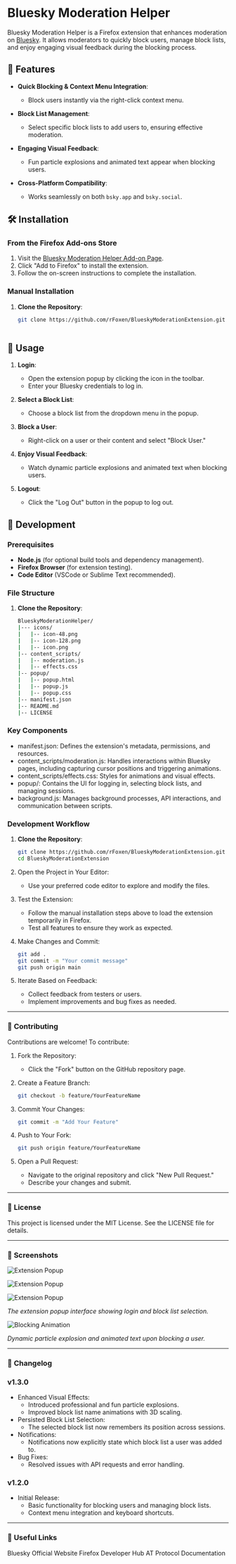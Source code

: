 ﻿# Bluesky Moderation Helper

Bluesky Moderation Helper is a Firefox extension that enhances moderation on [Bluesky](https://bsky.app/). It allows moderators to quickly block users, manage block lists, and enjoy engaging visual feedback during the blocking process.

## 🌟 **Features**

- **Quick Blocking & Context Menu Integration**:
  - Block users instantly via the right-click context menu.

- **Block List Management**:
  - Select specific block lists to add users to, ensuring effective moderation.

- **Engaging Visual Feedback**:
  - Fun particle explosions and animated text appear when blocking users.

- **Cross-Platform Compatibility**:
  - Works seamlessly on both `bsky.app` and `bsky.social`.


## 🛠 **Installation**

### From the Firefox Add-ons Store

1. Visit the [Bluesky Moderation Helper Add-on Page](https://addons.mozilla.org/).
2. Click "Add to Firefox" to install the extension.
3. Follow the on-screen instructions to complete the installation.

### Manual Installation

1. **Clone the Repository**:
   ```bash
   git clone https://github.com/rFoxen/BlueskyModerationExtension.git
 
## 🚀 **Usage**

1. **Login**:
   - Open the extension popup by clicking the icon in the toolbar.
   - Enter your Bluesky credentials to log in.

2. **Select a Block List**:
   - Choose a block list from the dropdown menu in the popup.

3. **Block a User**:
   - Right-click on a user or their content and select "Block User."

4. **Enjoy Visual Feedback**:
   - Watch dynamic particle explosions and animated text when blocking users.

5. **Logout**:
   - Click the "Log Out" button in the popup to log out.
     
## 🧩 **Development**

### Prerequisites
- **Node.js** (for optional build tools and dependency management).
- **Firefox Browser** (for extension testing).
- **Code Editor** (VSCode or Sublime Text recommended).

### File Structure
1. **Clone the Repository**:
    ```bash
    BlueskyModerationHelper/
    |--- icons/
    |   |-- icon-48.png
    |   |-- icon-128.png
    |   |-- icon.png
    |-- content_scripts/
    |   |-- moderation.js
    |   |-- effects.css
    |-- popup/
    |   |-- popup.html
    |   |-- popup.js
    |   |-- popup.css
    |-- manifest.json
    |-- README.md
    |-- LICENSE

### Key Components

- manifest.json: Defines the extension's metadata, permissions, and resources.
- content_scripts/moderation.js: Handles interactions within Bluesky pages, including capturing cursor positions and triggering animations.
- content_scripts/effects.css: Styles for animations and visual effects.
- popup/: Contains the UI for logging in, selecting block lists, and managing sessions.
- background.js: Manages background processes, API interactions, and communication between scripts.

### Development Workflow

1. **Clone the Repository**:
   ```bash
   git clone https://github.com/rFoxen/BlueskyModerationExtension.git
   cd BlueskyModerationExtension

2. Open the Project in Your Editor:
    - Use your preferred code editor to explore and modify the files.

3. Test the Extension:
    - Follow the manual installation steps above to load the extension temporarily in Firefox.
    - Test all features to ensure they work as expected.

4. Make Changes and Commit:
    ```bash
    git add .
    git commit -m "Your commit message"
    git push origin main

5. Iterate Based on Feedback:
    - Collect feedback from testers or users.
    - Implement improvements and bug fixes as needed.
    
---

### 🤝 **Contributing**

Contributions are welcome! To contribute:

1. Fork the Repository:
   - Click the "Fork" button on the GitHub repository page.

2. Create a Feature Branch:
    ```bash
    git checkout -b feature/YourFeatureName

3. Commit Your Changes:
    ```bash
    git commit -m "Add Your Feature"

4. Push to Your Fork:
    ```bash
    git push origin feature/YourFeatureName

5. Open a Pull Request:
    - Navigate to the original repository and click "New Pull Request."
    - Describe your changes and submit.
    
---

### 📜 **License**

This project is licensed under the MIT License. See the LICENSE file for details.

---

### 📸 **Screenshots**

   ![Extension Popup](https://raw.githubusercontent.com/rFoxen/BlueskyModerationExtension/main/images/Step1.png)
   
   ![Extension Popup](https://raw.githubusercontent.com/rFoxen/BlueskyModerationExtension/main/images/Step2.png)
   
   ![Extension Popup](https://raw.githubusercontent.com/rFoxen/BlueskyModerationExtension/main/images/Step3.png)

*The extension popup interface showing login and block list selection.*

   ![Blocking Animation](https://raw.githubusercontent.com/rFoxen/BlueskyModerationExtension/main/images/Step4.png)

*Dynamic particle explosion and animated text upon blocking a user.*

---

### 📝 **Changelog**

### v1.3.0

- Enhanced Visual Effects:
    - Introduced professional and fun particle explosions.
    - Improved block list name animations with 3D scaling.
- Persisted Block List Selection:
    - The selected block list now remembers its position across sessions.
- Notifications:
    - Notifications now explicitly state which block list a user was added to.
- Bug Fixes:
    - Resolved issues with API requests and error handling.

### v1.2.0

- Initial Release:
    - Basic functionality for blocking users and managing block lists.
    - Context menu integration and keyboard shortcuts.
    
---

### 🔗 **Useful Links**

Bluesky Official Website
Firefox Developer Hub
AT Protocol Documentation